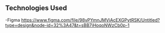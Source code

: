 ## Technologies Used
 -Figma https://www.figma.com/file/98vPYmnJMViAcEXGPytRSK/Untitled?type=design&node-id=32%3A47&t=sBB7iHoqoNWzCb0p-1

 